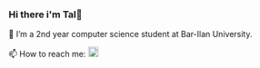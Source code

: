 ### Hi there i'm Tal👋 


📘 I’m a 2nd year computer science student at Bar-Ilan University.

📫 How to reach me: <a href="https://www.linkedin.com/in/tal-mizrahi-a91199202/"> <img src= "https://user-images.githubusercontent.com/112869076/194754989-431bed8a-979b-4f63-a549-2f74ae95f528.png" width="18" height="18"> </a>


<!--
**TalMizrahii/TalMizrahii** is a ✨ _special_ ✨ repository because its `README.md` (this file) appears on your GitHub profile.
  <img alt="GIF" src="https://github.com/abhisheknaiidu/abhisheknaiidu/blob/master/code.gif?raw=true" width="500" height="200" />

Here are some ideas to get you started:

- 🔭 I’m currently working on ...
- 🌱 I’m currently learning ...
- 👯 I’m looking to collaborate on ...
- 🤔 I’m looking for help with ...
- 💬 Ask me about ...
- 📫 How to reach me: ...
- 😄 Pronouns: ...
- ⚡ Fun fact: ...
-->
